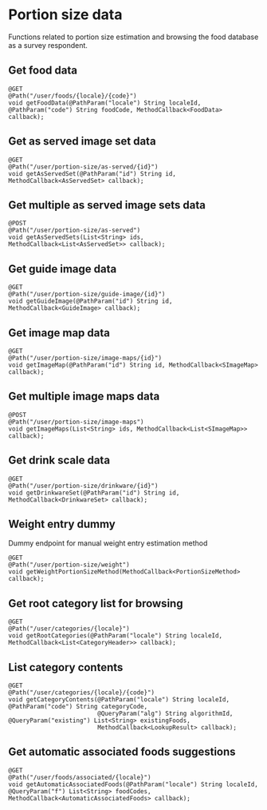# Portion size data

Functions related to portion size estimation and browsing the food database as a survey respondent.

## Get food data

    @GET
    @Path("/user/foods/{locale}/{code}")
    void getFoodData(@PathParam("locale") String localeId, @PathParam("code") String foodCode, MethodCallback<FoodData> callback);

## Get as served image set data

    @GET
    @Path("/user/portion-size/as-served/{id}")
    void getAsServedSet(@PathParam("id") String id, MethodCallback<AsServedSet> callback);

## Get multiple as served image sets data

    @POST
    @Path("/user/portion-size/as-served")
    void getAsServedSets(List<String> ids, MethodCallback<List<AsServedSet>> callback);

## Get guide image data

    @GET
    @Path("/user/portion-size/guide-image/{id}")
    void getGuideImage(@PathParam("id") String id, MethodCallback<GuideImage> callback);

## Get image map data

    @GET
    @Path("/user/portion-size/image-maps/{id}")
    void getImageMap(@PathParam("id") String id, MethodCallback<SImageMap> callback);

## Get multiple image maps data

    @POST
    @Path("/user/portion-size/image-maps")
    void getImageMaps(List<String> ids, MethodCallback<List<SImageMap>> callback);


## Get drink scale data

    @GET
    @Path("/user/portion-size/drinkware/{id}")
    void getDrinkwareSet(@PathParam("id") String id, MethodCallback<DrinkwareSet> callback);

## Weight entry dummy 

Dummy endpoint for manual weight entry estimation method

    @GET
    @Path("/user/portion-size/weight")
    void getWeightPortionSizeMethod(MethodCallback<PortionSizeMethod> callback);

## Get root category list for browsing

    @GET
    @Path("/user/categories/{locale}")
    void getRootCategories(@PathParam("locale") String localeId, MethodCallback<List<CategoryHeader>> callback);

## List category contents

    @GET
    @Path("/user/categories/{locale}/{code}")
    void getCategoryContents(@PathParam("locale") String localeId, @PathParam("code") String categoryCode,
                             @QueryParam("alg") String algorithmId, @QueryParam("existing") List<String> existingFoods,
                             MethodCallback<LookupResult> callback);

## Get automatic associated foods suggestions

    @GET
    @Path("/user/foods/associated/{locale}")
    void getAutomaticAssociatedFoods(@PathParam("locale") String localeId, @QueryParam("f") List<String> foodCodes, MethodCallback<AutomaticAssociatedFoods> callback);
